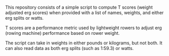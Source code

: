 This repository consists of a simple script to compute T scores (weight adjusted erg scores) when provided with a list of names, weights, and either erg splits or watts. 

T scores are a performance metric used by lightweight rowers to adjust erg (rowing machine) performance based on rower weight. 

The script can take in weights in either pounds or kilograms, but not both. It can also read data as both erg splits (such as 1:59.3) or watts. 
